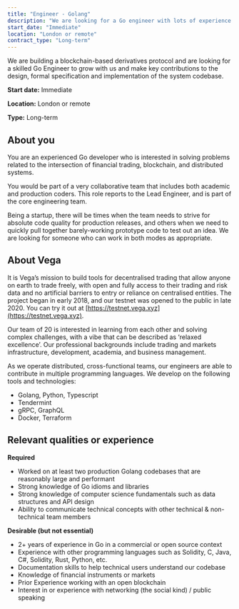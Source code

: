 ```yaml
---
title: "Engineer - Golang"
description: "We are looking for a Go engineer with lots of experience in deploying production level code to work on the core Vega system. Ideally you will have experience in financial trading, blockchain and distributed systems, but as they say '2 outta 3 ain't bad'."
start_date: "Immediate"
location: "London or remote"
contract_type: "Long-term"
---
```


We are building a blockchain-based derivatives protocol and are looking for a skilled Go Engineer to grow with us and make key contributions to the design, formal specification and implementation of the system codebase.

**Start date:**
Immediate

**Location:**
London or remote

**Type:**
Long-term

## About you

You are an experienced Go developer who is interested in solving problems related to the intersection of financial trading, blockchain, and distributed systems.

You would be part of a very collaborative team that includes both academic and production coders. This role reports to the Lead Engineer, and is part of the core engineering team.

Being a startup, there will be times when the team needs to strive for absolute code quality for production releases, and others when we need to quickly pull together barely-working prototype code to test out an idea. We are looking for someone who can work in both modes as appropriate.

## About Vega

It is Vega’s mission to build tools for decentralised trading that allow anyone on earth to trade freely, with open and fully access to their trading and risk data and no artificial barriers to entry or reliance on centralised entities. The project began in early 2018, and our testnet was opened to the public in late 2020. You can try it out at [https://testnet.vega.xyz](https://testnet.vega.xyz).

Our team of 20 is interested in learning from each other and solving complex challenges, with a vibe that can be described as ‘relaxed excellence’. Our professional backgrounds include trading and markets infrastructure, development, academia, and business management.

As we operate distributed, cross-functional teams, our engineers are able to contribute in multiple programming languages. We develop on the following tools and technologies:

- Golang, Python, Typescript
- Tendermint
- gRPC, GraphQL
- Docker, Terraform

## Relevant qualities or experience

**Required**

- Worked on at least two production Golang codebases that are reasonably large and performant
- Strong knowledge of Go idioms and libraries
- Strong knowledge of computer science fundamentals such as data structures and API design
- Ability to communicate technical concepts with other technical & non-technical team members

**Desirable (but not essential)**

- 2+ years of experience in Go in a commercial or open source context
- Experience with other programming languages such as Solidity, C, Java, C#, Solidity, Rust, Python, etc.
- Documentation skills to help technical users understand our codebase
- Knowledge of financial instruments or markets
- Prior Experience working with an open blockchain
- Interest in or experience with networking (the social kind) / public speaking
